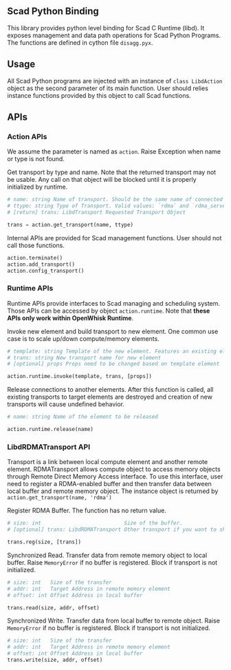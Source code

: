 Scad Python Binding
---

This library provides python level binding for Scad C Runtime (libd). It exposes management and data path operations for Scad Python Programs. The functions are defined in cython file `disagg.pyx`.

## Usage

All Scad Python programs are injected with an instance of `class LibdAction` object as the second parameter of its main function. User should relies instance functions provided by this object to call Scad functions.

## APIs

### Action APIs

We assume the parameter is named as `action`. Raise Exception when name or type is not found.

Get transport by type and name. Note that the returned transport may not be usable. Any call on that object will be blocked until it is properly initialized by runtime.

```python
# name: string Name of transport. Should be the same name of connected object name.
# ttype: string Type of Transport. Valid values: `rdma` and `rdma_server`.
# [return] trans: LibdTransport Requested Transport Object

trans = action.get_transport(name, ttype)
```

Internal APIs are provided for Scad management functions. User should not call those functions.

```python
action.terminate()
action.add_transport()
action.config_transport()
```

### Runtime APIs

Runtime APIs provide interfaces to Scad managing and scheduling system. Those APIs can be accessed by object `action.runtime`. Note that **these APIs only work within OpenWhisk Runtime**.

Invoke new element and build transport to new element. One common use case is to scale up/down compute/memory elements.

```python
# template: string Template of the new element. Features an existing element's name
# trans: string New transport name for new element
# [optional] props Props need to be changed based on template element

action.runtime.invoke(template, trans, [props])
```

Release connections to another elements. After this function is called, all existing transports to target elements are destroyed and creation of new transports will cause undefined behavior.

```python
# name: string Name of the element to be released

action.runtime.release(name)
```


### LibdRDMATransport API

Transport is a link between local compute element and another remote element. RDMATransport allows compute object to access memory objects through Remote Direct Memory Access interface. To use this interface, user need to register a RDMA-enabled buffer and then transfer data between local buffer and remote memory object. The  instance object is returned by `action.get_transport(name, 'rdma')`

Register RDMA Buffer. The function has no return value.

```python
# size: int                           Size of the buffer. 
# [optional] trans: LibdRDMATransport Other transport if you want to share buffer with existing transport.

trans.reg(size, [trans])
```

Synchronized Read. Transfer data from remote memory object to local buffer. Raise `MemoryError` if no buffer is registered. Block if transport is not initialized.

```python
# size: int   Size of the transfer
# addr: int   Target Address in remote memory element
# offset: int Offset Address in local buffer

trans.read(size, addr, offset)
```

Synchronized Write. Transfer data from local buffer to remote object. Raise `MemoryError` if no buffer is registered. Block if transport is not initialized.

```python
# size: int   Size of the transfer
# addr: int   Target Address in remote memory element
# offset: int Offset Address in local buffer
trans.write(size, addr, offset)
```

